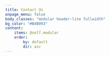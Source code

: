 ```yaml
---
title: Contact Us
onpage_menu: false
body_classes: "modular header-lite fullwidth"
bg_color: "#B4B093"
content:
    items: @self.modular
    order:
        by: default
        dir: asc
---
```

